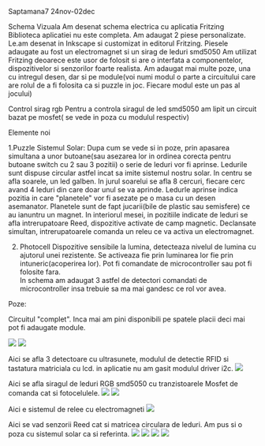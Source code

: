 Saptamana7 24nov-02dec

Schema Vizuala
	Am desenat schema electrica cu aplicatia Fritzing
	Biblioteca aplicatiei nu este completa. Am adaugat 2 piese personalizate. Le.am desenat in Inkscape si customizat in editorul Fritzing.
	Piesele adaugate au fost un electromagnet si un sirag de leduri smd5050
	Am utilizat Fritzing deoarece este usor de folosit si are o interfata a componentelor, dispozitivelor si senzorilor foarte realista.
	Am adaugat mai multe poze, una cu intregul desen, dar si pe module(voi numi modul o parte a circuitului care are rolul de a fi folosita ca si puzzle in joc. Fiecare modul este un pas al jocului)

Control sirag rgb
  	Pentru a controla siragul de led smd5050 am lipit un circuit bazat pe mosfet( se vede in poza cu modulul respectiv)

Elemente noi

1.Puzzle Sistemul Solar:
	Dupa cum se vede si in poze, prin apasarea simultana a unor butoane(sau asezarea lor in ordinea corecta pentru butoane switch cu 2 sau 3 pozitii) o serie de leduri vor fi aprinse.
	Ledurile sunt dispuse circular astfel incat sa imite sistemul nostru solar. In centru se afla soarele, un led galben. In jurul soarelui se afla 8 cercuri, fiecare cerc avand 4 leduri din care doar unul se va aprinde.
	Ledurle aprinse indica pozitia in care "planetele" vor fi asezate pe o masa cu un desen asemanator. Planetele sunt de fapt jucarii(bile de plastic sau semisfere) ce au ianuntru un magnet. 
	In interiorul mesei, in pozitiile indicate de leduri se afla intrerupatoare Reed, dispozitive activate de camp magnetic.
	Declansate simultan, intrerupatoarele comanda un releu ce va activa un electromagnet.

2. Photocell
	Dispozitive sensibile la lumina, detecteaza nivelul de lumina cu ajutorul unei rezistente. Se activeaza fie prin luminarea lor fie prin intuneric(acoperirea lor).
	Pot fi comandate de microcontroller sau pot fi folosite fara.	 
	In schema am adaugat 3 astfel de detectori comandati de microcontroller insa trebuie sa ma mai gandesc ce rol vor avea.

Poze:

Circuitul "complet". Inca mai am pini disponibili pe spatele placii deci mai pot fi adaugate module. 

![](images/circuitfull.png)
![](images/circuitzoom.png)

Aici se afla 3 detectoare cu ultrasunete, modulul de detectie RFID si tastatura matriciala cu lcd. in aplicatie nu am gasit modulul driver i2c.
![](images/RFIDkeypadLCDultrasonic.png)

Aici se afla siragul de leduri RGB smd5050 cu tranzistoarele Mosfet de comanda cat si fotocelulele.
![](images/stringRGBphotocell.png)
![](images/controlSIRAGrgb.jpg)

Aici e sistemul de relee cu electromagneti
![](images/magneticlockRELAY.png)

Aici se vad senzorii Reed cat si matricea circulara de leduri. Am pus si o poza cu sistemul solar ca si referinta.
![](images/descriereledBUTOANE.png)
![](images/legendaREED.png)
![](images/matriceLED.png)
![](images/solarsystem.png)
	